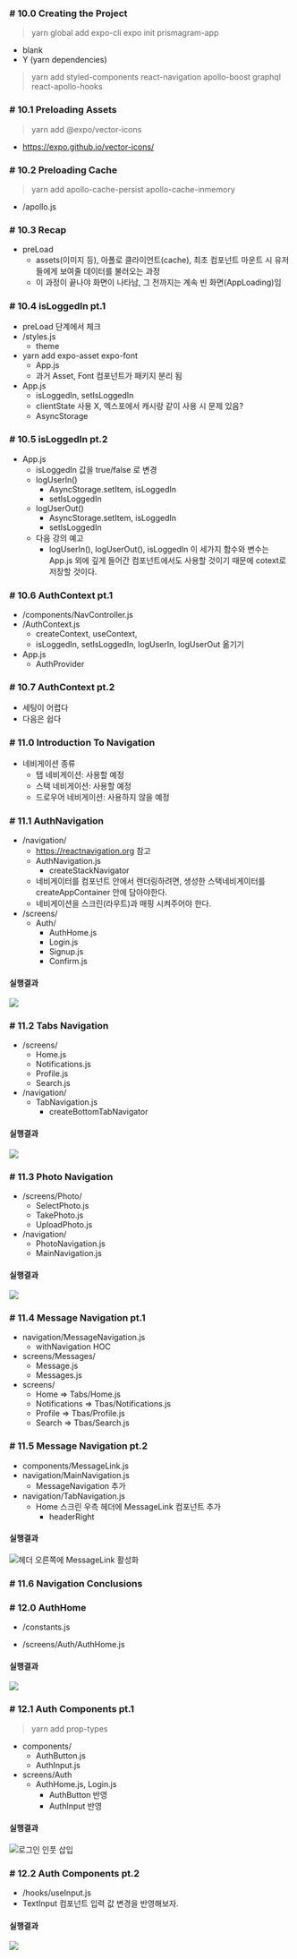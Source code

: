 ### # 10.0 Creating the Project

> yarn global add expo-cli
> expo init prismagram-app

- blank
- Y (yarn dependencies)

> yarn add styled-components react-navigation apollo-boost graphql react-apollo-hooks

### # 10.1 Preloading Assets

> yarn add @expo/vector-icons

- https://expo.github.io/vector-icons/

### # 10.2 Preloading Cache

> yarn add apollo-cache-persist apollo-cache-inmemory

- /apollo.js

### # 10.3 Recap

- preLoad
  - assets(이미지 등), 아폴로 클라이언트(cache), 최초 컴포넌트 마운트 시 유저들에게 보여줄 데이터를 불러오는 과정
  - 이 과정이 끝나야 화면이 나타남, 그 전까지는 계속 빈 화면(AppLoading)임

### # 10.4 isLoggedIn pt.1

- preLoad 단계에서 체크
- /styles.js
  - theme
- yarn add expo-asset expo-font
  - App.js
  - 과거 Asset, Font 컴포넌트가 패키지 분리 됨
- App.js
  - isLoggedIn, setIsLoggedIn
  - clientState 사용 X, 엑스포에서 캐시랑 같이 사용 시 문제 있음?
  - AsyncStorage

### # 10.5 isLoggedIn pt.2

- App.js
  - isLoggedIn 값을 true/false 로 변경
  - logUserIn()
    - AsyncStorage.setItem, isLoggedIn
    - setIsLoggedIn
  - logUserOut()
    - AsyncStorage.setItem, isLoggedIn
    - setIsLoggedIn
  - 다음 강의 예고
    - logUserIn(), logUserOut(), isLoggedIn 이 세가지 함수와 변수는 App.js 외에 깊게 들어간 컴포넌트에서도 사용할 것이기 때문에 cotext로 저장할 것이다.

### # 10.6 AuthContext pt.1

- /components/NavController.js
- /AuthContext.js
  - createContext, useContext,
  - isLoggedIn, setIsLoggedIn, logUserIn, logUserOut 옮기기
- App.js
  - AuthProvider

### # 10.7 AuthContext pt.2

- 세팅이 어렵다
- 다음은 쉽다

### # 11.0 Introduction To Navigation

- 네비게이션 종류
  - 탭 네비게이션: 사용할 예정
  - 스택 네비게이션: 사용할 예정
  - 드로우어 네비게이션: 사용하지 않을 예정

### # 11.1 AuthNavigation

- /navigation/
  - https://reactnavigation.org 참고
  - AuthNavigation.js
    - createStackNavigator
  - 네비게이터를 컴포넌트 안에서 렌더링하려면, 생성한 스택네비게이터를 createAppContainer 안에 담아야한다.
  - 네비게이션을 스크린(라우트)과 매핑 시켜주어야 한다.
- /screens/
  - Auth/
    - AuthHome.js
    - Login.js
    - Signup.js
    - Confirm.js

#### 실행결과

![](https://imgur.com/GbXrRp4.gif)

### # 11.2 Tabs Navigation

- /screens/
  - Home.js
  - Notifications.js
  - Profile.js
  - Search.js
- /navigation/
  - TabNavigation.js
    - createBottomTabNavigator

#### 실행결과

![](https://imgur.com/wb9V5HM.jpg)

### # 11.3 Photo Navigation

- /screens/Photo/
  - SelectPhoto.js
  - TakePhoto.js
  - UploadPhoto.js
- /navigation/
  - PhotoNavigation.js
  - MainNavigation.js

#### 실행결과

![](https://imgur.com/jAgKRuD.gif)

### # 11.4 Message Navigation pt.1

- navigation/MessageNavigation.js
  - withNavigation HOC
- screens/Messages/
  - Message.js
  - Messages.js
- screens/
  - Home => Tabs/Home.js
  - Notifications => Tbas/Notifications.js
  - Profile => Tbas/Profile.js
  - Search => Tbas/Search.js

### # 11.5 Message Navigation pt.2

- components/MessageLink.js
- navigation/MainNavigation.js
  - MessageNavigation 추가
- navigation/TabNavigation.js
  - Home 스크린 우측 헤더에 MessageLink 컴포넌트 추가
    - headerRight

#### 실행결과

![헤더 오른쪽에 MessageLink 활성화](https://imgur.com/XZNkF4c.gif)

### # 11.6 Navigation Conclusions

### # 12.0 AuthHome

- /constants.js

- /screens/Auth/AuthHome.js

#### 실행결과

![](https://imgur.com/sHAzceu.gif)

### # 12.1 Auth Components pt.1

> yarn add prop-types

- components/
  - AuthButton.js
  - AuthInput.js
- screens/Auth
  - AuthHome.js, Login.js
    - AuthButton 반영
    - AuthInput 반영

#### 실행결과

![로그인 인풋 삽입](https://imgur.com/vUtFFrQ.gif)

### # 12.2 Auth Components pt.2

- /hooks/useInput.js
- TextInput 컴포넌트 입력 값 변경을 반영해보자.

#### 실행결과

![](https://imgur.com/uATWmMI.gif)
